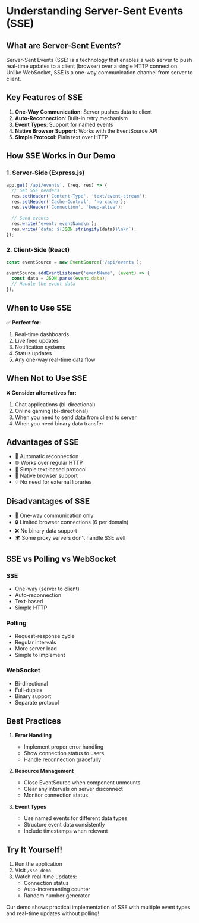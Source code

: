 # Understanding Server-Sent Events (SSE)

## What are Server-Sent Events?
Server-Sent Events (SSE) is a technology that enables a web server to push real-time updates to a client (browser) over a single HTTP connection. Unlike WebSocket, SSE is a one-way communication channel from server to client.

## Key Features of SSE
1. **One-Way Communication**: Server pushes data to client
2. **Auto-Reconnection**: Built-in retry mechanism
3. **Event Types**: Support for named events
4. **Native Browser Support**: Works with the EventSource API
5. **Simple Protocol**: Plain text over HTTP

## How SSE Works in Our Demo

### 1. Server-Side (Express.js)
```typescript
app.get('/api/events', (req, res) => {
  // Set SSE headers
  res.setHeader('Content-Type', 'text/event-stream');
  res.setHeader('Cache-Control', 'no-cache');
  res.setHeader('Connection', 'keep-alive');

  // Send events
  res.write('event: eventName\n');
  res.write(`data: ${JSON.stringify(data)}\n\n`);
});
```

### 2. Client-Side (React)
```typescript
const eventSource = new EventSource('/api/events');

eventSource.addEventListener('eventName', (event) => {
  const data = JSON.parse(event.data);
  // Handle the event data
});
```

## When to Use SSE

✅ **Perfect for:**
1. Real-time dashboards
2. Live feed updates
3. Notification systems
4. Status updates
5. Any one-way real-time data flow

## When Not to Use SSE

❌ **Consider alternatives for:**
1. Chat applications (bi-directional)
2. Online gaming (bi-directional)
3. When you need to send data from client to server
4. When you need binary data transfer

## Advantages of SSE
- 🔄 Automatic reconnection
- 🌐 Works over regular HTTP
- 📝 Simple text-based protocol
- 🚀 Native browser support
- 💡 No need for external libraries

## Disadvantages of SSE
- 📡 One-way communication only
- 🔒 Limited browser connections (6 per domain)
- ❌ No binary data support
- 🌍 Some proxy servers don't handle SSE well

## SSE vs Polling vs WebSocket

### SSE
- One-way (server to client)
- Auto-reconnection
- Text-based
- Simple HTTP

### Polling
- Request-response cycle
- Regular intervals
- More server load
- Simple to implement

### WebSocket
- Bi-directional
- Full-duplex
- Binary support
- Separate protocol

## Best Practices

1. **Error Handling**
   - Implement proper error handling
   - Show connection status to users
   - Handle reconnection gracefully

2. **Resource Management**
   - Close EventSource when component unmounts
   - Clear any intervals on server disconnect
   - Monitor connection status

3. **Event Types**
   - Use named events for different data types
   - Structure event data consistently
   - Include timestamps when relevant

## Try It Yourself!
1. Run the application
2. Visit `/sse-demo`
3. Watch real-time updates:
   - Connection status
   - Auto-incrementing counter
   - Random number generator

Our demo shows practical implementation of SSE with multiple event types and real-time updates without polling!